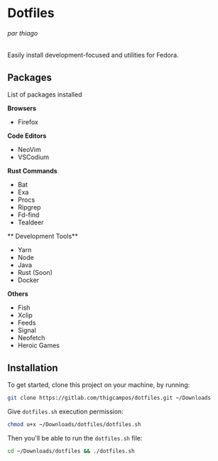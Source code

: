 # Dotfiles
###### par thiago

Easily install development-focused and utilities for Fedora. 

## Packages
List of packages installed

**Browsers**
- Firefox

**Code Editors**
- NeoVim
- VSCodium

**Rust Commands**
- Bat
- Exa
- Procs
- Ripgrep
- Fd-find
- Tealdeer

** Development Tools**
- Yarn
- Node
- Java
- Rust (Soon)
- Docker

**Others**
- Fish
- Xclip
- Feeds
- Signal
- Neofetch
- Heroic Games

## Installation
To get started, clone this project on your machine, by running:
```sh
git clone https://gitlab.com/thigcampos/dotfiles.git ~/Downloads
```

Give ```dotfiles.sh``` execution permission:
```sh
chmod u+x ~/Downloads/dotfiles/dotfiles.sh
```

Then you'll be able to run the ```dotfiles.sh``` file:
```sh
cd ~/Downloads/dotfiles && ./dotfiles.sh
```
